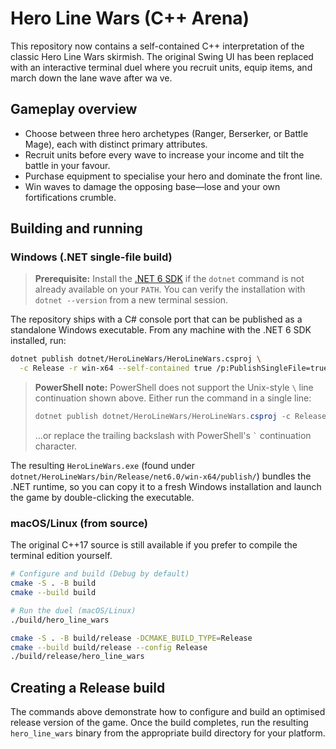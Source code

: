 # Hero Line Wars (C++ Arena)

This repository now contains a self-contained C++ interpretation of the classic Hero Line Wars skirmish. The original Swing UI
has been replaced with an interactive terminal duel where you recruit units, equip items, and march down the lane wave after wa
ve.

## Gameplay overview

- Choose between three hero archetypes (Ranger, Berserker, or Battle Mage), each with distinct primary attributes.
- Recruit units before every wave to increase your income and tilt the battle in your favour.
- Purchase equipment to specialise your hero and dominate the front line.
- Win waves to damage the opposing base—lose and your own fortifications crumble.

## Building and running

### Windows (.NET single-file build)

> **Prerequisite:** Install the [.NET 6 SDK](https://dotnet.microsoft.com/en-us/download) if the `dotnet` command is not already available on your `PATH`. You can verify the installation with `dotnet --version` from a new terminal session.

The repository ships with a C# console port that can be published as a standalone Windows executable. From any machine with the .NET 6 SDK installed, run:

```bash
dotnet publish dotnet/HeroLineWars/HeroLineWars.csproj \
  -c Release -r win-x64 --self-contained true /p:PublishSingleFile=true
```

> **PowerShell note:** PowerShell does not support the Unix-style `\` line continuation shown above.
> Either run the command in a single line:
>
> ```powershell
> dotnet publish dotnet/HeroLineWars/HeroLineWars.csproj -c Release -r win-x64 --self-contained true /p:PublishSingleFile=true
> ```
>
> …or replace the trailing backslash with PowerShell's `` ` `` continuation character.

The resulting `HeroLineWars.exe` (found under `dotnet/HeroLineWars/bin/Release/net6.0/win-x64/publish/`) bundles the .NET runtime, so you can copy it to a fresh Windows installation and launch the game by double-clicking the executable.

### macOS/Linux (from source)

The original C++17 source is still available if you prefer to compile the terminal edition yourself.

```bash
# Configure and build (Debug by default)
cmake -S . -B build
cmake --build build

# Run the duel (macOS/Linux)
./build/hero_line_wars
```

```bash
cmake -S . -B build/release -DCMAKE_BUILD_TYPE=Release
cmake --build build/release --config Release
./build/release/hero_line_wars
```

## Creating a Release build

The commands above demonstrate how to configure and build an optimised release version of the game. Once the build completes, run the resulting `hero_line_wars` binary from the appropriate build directory for your platform.
